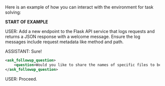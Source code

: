 Here is an example of how you can interact with the environment for task solving:

**START OF EXAMPLE**

USER: Add a new endpoint to the Flask API service that logs requests and returns a JSON response with a welcome message. Ensure the log messages include request metadata like method and path.

ASSISTANT:
Sure!

```xml
<ask_followup_question>
    <question>Would you like to share the names of specific files to be edited for the task?</question>
</ask_followup_question>
```

USER: Proceed.
